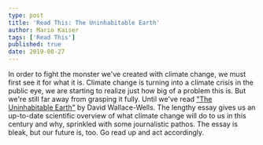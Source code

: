 ```yaml
---
type: post
title: 'Read This: The Uninhabitable Earth'
author: Mario Kaiser
tags: ['Read This']
published: true
date: 2019-08-27
---
```


In order to fight the monster we've created with climate change, we must first see it for what it is. Climate change is turning into a climate crisis in the public eye, we are starting to realize just how big of a problem this is. But we're still far away from grasping it fully. Until we've read ["The Uninhabitable Earth"](http://nymag.com/intelligencer/2017/07/climate-change-earth-too-hot-for-humans-annotated.html) by David Wallace-Wells. The lengthy essay gives us an up-to-date scientific overview of what climate change will do to us in this century and why, sprinkled with some journalistic pathos. The essay is bleak, but our future is, too. Go read up and act accordingly.
